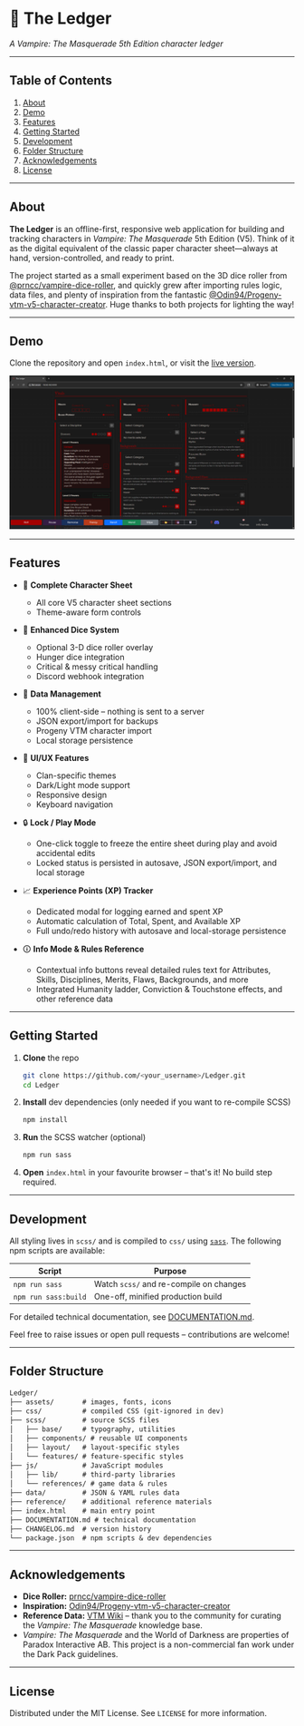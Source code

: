 # 🧛 **The Ledger**

*A Vampire: The Masquerade 5th Edition character ledger*

---

## Table of Contents

1. [About](#about)
2. [Demo](#demo)
3. [Features](#features)
4. [Getting&nbsp;Started](#getting-started)
5. [Development](#development)
6. [Folder&nbsp;Structure](#folder-structure)
7. [Acknowledgements](#acknowledgements)
8. [License](#license)

---

## About

**The Ledger** is an offline-first, responsive web application for building and tracking characters in *Vampire: The Masquerade* 5th Edition (V5). Think of it as the digital equivalent of the classic paper character sheet—always at hand, version-controlled, and ready to print.

The project started as a small experiment based on the 3D dice roller from [@prncc/vampire-dice-roller](https://github.com/prncc/vampire-dice-roller), and quickly grew after importing rules logic, data files, and plenty of inspiration from the fantastic [@Odin94/Progeny-vtm-v5-character-creator](https://github.com/Odin94/Progeny-vtm-v5-character-creator/). Huge thanks to both projects for lighting the way!

---

## Demo

Clone the repository and open `index.html`, or visit the [live version](https://atrobjustice.github.io/The-Ledger/).

![Screenshot of The Ledger](assets/readme-screenshot.png)

---

## Features

- 📄 **Complete Character Sheet**
  - All core V5 character sheet sections
  - Theme-aware form controls

- 🎲 **Enhanced Dice System**
  - Optional 3-D dice roller overlay
  - Hunger dice integration
  - Critical & messy critical handling
  - Discord webhook integration

- 💾 **Data Management**
  - 100% client-side – nothing is sent to a server
  - JSON export/import for backups
  - Progeny VTM character import
  - Local storage persistence

- 🎨 **UI/UX Features**
  - Clan-specific themes
  - Dark/Light mode support
  - Responsive design
  - Keyboard navigation

- 🔒 **Lock / Play Mode**
  - One-click toggle to freeze the entire sheet during play and avoid accidental edits
  - Locked status is persisted in autosave, JSON export/import, and local storage

- 📈 **Experience Points (XP) Tracker**
  - Dedicated modal for logging earned and spent XP
  - Automatic calculation of Total, Spent, and Available XP
  - Full undo/redo history with autosave and local-storage persistence

- 🛈 **Info Mode & Rules Reference**
  - Contextual info buttons reveal detailed rules text for Attributes, Skills, Disciplines, Merits, Flaws, Backgrounds, and more
  - Integrated Humanity ladder, Conviction & Touchstone effects, and other reference data

---

## Getting Started

1. **Clone** the repo
   ```bash
   git clone https://github.com/<your_username>/Ledger.git
   cd Ledger
   ```

2. **Install** dev dependencies (only needed if you want to re-compile SCSS)
   ```bash
   npm install
   ```

3. **Run** the SCSS watcher (optional)
   ```bash
   npm run sass
   ```

4. **Open** `index.html` in your favourite browser – that's it! No build step required.

---

## Development

All styling lives in `scss/` and is compiled to `css/` using [`sass`](https://sass-lang.com/). The following npm scripts are available:

| Script | Purpose |
| -------------- | ----------------------------------------- |
| `npm run sass` | Watch `scss/` and re-compile on changes |
| `npm run sass:build` | One-off, minified production build |

For detailed technical documentation, see [DOCUMENTATION.md](DOCUMENTATION.md).

Feel free to raise issues or open pull requests – contributions are welcome!

---

## Folder Structure

```text
Ledger/
├── assets/       # images, fonts, icons
├── css/          # compiled CSS (git-ignored in dev)
├── scss/         # source SCSS files
│   ├── base/     # typography, utilities
│   ├── components/ # reusable UI components
│   ├── layout/   # layout-specific styles
│   └── features/ # feature-specific styles
├── js/           # JavaScript modules
│   ├── lib/      # third-party libraries
│   └── references/ # game data & rules
├── data/         # JSON & YAML rules data
├── reference/    # additional reference materials
├── index.html    # main entry point
├── DOCUMENTATION.md # technical documentation
├── CHANGELOG.md  # version history
└── package.json  # npm scripts & dev dependencies
```

---

## Acknowledgements

- **Dice Roller:** [prncc/vampire-dice-roller](https://github.com/prncc/vampire-dice-roller)
- **Inspiration:** [Odin94/Progeny-vtm-v5-character-creator](https://github.com/Odin94/Progeny-vtm-v5-character-creator/)
- **Reference Data:** [VTM Wiki](https://vtm.paradoxwikis.com/VTM_Wiki) – thank you to the community for curating the *Vampire: The Masquerade* knowledge base.
- *Vampire: The Masquerade* and the World of Darkness are properties of Paradox Interactive AB. This project is a non-commercial fan work under the Dark Pack guidelines.

---

## License

Distributed under the MIT License. See `LICENSE` for more information. 